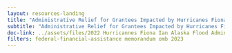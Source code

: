 ```yaml
---
layout: resources-landing
title: "Administrative Relief for Grantees Impacted by Hurricanes Fiona & Ian and the Alaska Flood & Landslide"
subtitle: "Administrative Relief for Grantees Impacted by Hurricanes Fiona & Ian and the Alaska Flood & Landslide"
doc-link: ../assets/files/2022 Hurricannes Fiona Ian Alaska Flood Admin Relief signed.pdf
filters: federal-financial-assistance memorandum omb 2023
---
```

